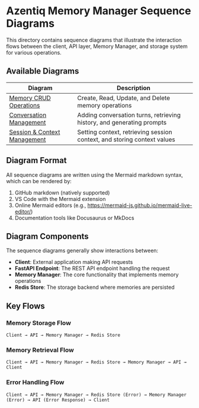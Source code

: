 # Azentiq Memory Manager Sequence Diagrams

This directory contains sequence diagrams that illustrate the interaction flows between the client, API layer, Memory Manager, and storage system for various operations.

## Available Diagrams

| Diagram | Description |
|---------|-------------|
| [Memory CRUD Operations](memory_crud.md) | Create, Read, Update, and Delete memory operations |
| [Conversation Management](conversation.md) | Adding conversation turns, retrieving history, and generating prompts |
| [Session & Context Management](session_context.md) | Setting context, retrieving session context, and storing context values |

## Diagram Format

All sequence diagrams are written using the Mermaid markdown syntax, which can be rendered by:

1. GitHub markdown (natively supported)
2. VS Code with the Mermaid extension
3. Online Mermaid editors (e.g., https://mermaid-js.github.io/mermaid-live-editor/)
4. Documentation tools like Docusaurus or MkDocs

## Diagram Components

The sequence diagrams generally show interactions between:

- **Client**: External application making API requests
- **FastAPI Endpoint**: The REST API endpoint handling the request
- **Memory Manager**: The core functionality that implements memory operations
- **Redis Store**: The storage backend where memories are persisted

## Key Flows

### Memory Storage Flow

```
Client → API → Memory Manager → Redis Store
```

### Memory Retrieval Flow

```
Client → API → Memory Manager → Redis Store → Memory Manager → API → Client
```

### Error Handling Flow

```
Client → API → Memory Manager → Redis Store (Error) → Memory Manager (Error) → API (Error Response) → Client
```
